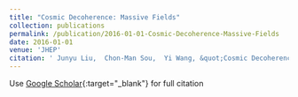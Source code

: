 ```yaml
---
title: "Cosmic Decoherence: Massive Fields"
collection: publications
permalink: /publication/2016-01-01-Cosmic-Decoherence-Massive-Fields
date: 2016-01-01
venue: 'JHEP'
citation: ' Junyu Liu,  Chon-Man Sou,  Yi Wang, &quot;Cosmic Decoherence: Massive Fields.&quot; JHEP, 2016.'
---
```

Use [Google Scholar](https://scholar.google.com/scholar?q=Cosmic+Decoherence:+Massive+Fields){:target="_blank"} for full citation
